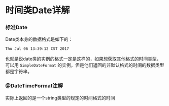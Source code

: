 # 时间类Date详解

### 标准Date

Date类本身的数据格式是如下的：

`Thu Jul 06 13:39:12 CST 2017`

也就是说date类的实例的格式一定是这样的，如果想获取其他格式的时间类型，可以用 `SimpleDateFormat` 的实例，但是他们返回的非默认格式的时间的数据类型都是字符串。

### @DateTimeFormat注解 

实际上返回的是一个string类型的规定的时间格式的时间

